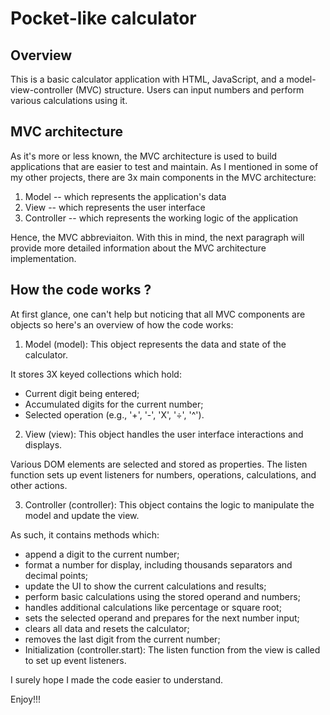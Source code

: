 # Pocket-like calculator

## Overview

This is a basic calculator application with HTML, JavaScript, and a model-view-controller (MVC) structure. Users can input numbers and perform various calculations using it. 

## MVC architecture

As it's more or less known, the MVC architecture is used to build applications that are easier to test and maintain. As I mentioned in some of my other projects, there are 3x main components in the MVC architecture:

1) Model -- which represents the application's data
2) View -- which represents the user interface
3) Controller -- which represents the working logic of the application

Hence, the MVC abbreviaiton. With this in mind, the next paragraph will provide more detailed information about the MVC architecture implementation.

## How the code works ?

At first glance, one can't help but noticing that all MVC components are objects so here's an overview of how the code works:

1) Model (model): This object represents the data and state of the calculator. 

It stores 3X keyed collections which hold:

- Current digit being entered;
- Accumulated digits for the current number;
- Selected operation (e.g., '+', '-', 'X', '÷', '^').

2) View (view): This object handles the user interface interactions and displays.

Various DOM elements are selected and stored as properties.
The listen function sets up event listeners for numbers, operations, calculations, and other actions.

3) Controller (controller): This object contains the logic to manipulate the model and update the view.

As such, it contains methods which:

- append a digit to the current number;
- format a number for display, including thousands separators and decimal points;
- update the UI to show the current calculations and results;
- perform basic calculations using the stored operand and numbers;
- handles additional calculations like percentage or square root;
- sets the selected operand and prepares for the next number input;
- clears all data and resets the calculator;
- removes the last digit from the current number;
- Initialization (controller.start): The listen function from the view is called to set up event listeners.

I surely hope I made the code easier to understand. 

Enjoy!!!
